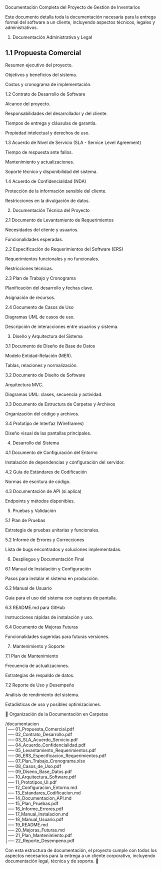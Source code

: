Documentación Completa del Proyecto de Gestión de Inventarios

Este documento detalla toda la documentación necesaria para la entrega formal del software a un cliente, incluyendo aspectos técnicos, legales y administrativos.

1. Documentación Administrativa y Legal

## **1.1 Propuesta Comercial**

Resumen ejecutivo del proyecto.

Objetivos y beneficios del sistema.

Costos y cronograma de implementación.

1.2 Contrato de Desarrollo de Software

Alcance del proyecto.

Responsabilidades del desarrollador y del cliente.

Tiempos de entrega y cláusulas de garantía.

Propiedad intelectual y derechos de uso.

1.3 Acuerdo de Nivel de Servicio (SLA - Service Level Agreement)

Tiempo de respuesta ante fallos.

Mantenimiento y actualizaciones.

Soporte técnico y disponibilidad del sistema.

1.4 Acuerdo de Confidencialidad (NDA)

Protección de la información sensible del cliente.

Restricciones en la divulgación de datos.

2. Documentación Técnica del Proyecto

2.1 Documento de Levantamiento de Requerimientos

Necesidades del cliente y usuarios.

Funcionalidades esperadas.

2.2 Especificación de Requerimientos del Software (ERS)

Requerimientos funcionales y no funcionales.

Restricciones técnicas.

2.3 Plan de Trabajo y Cronograma

Planificación del desarrollo y fechas clave.

Asignación de recursos.

2.4 Documento de Casos de Uso

Diagramas UML de casos de uso.

Descripción de interacciones entre usuarios y sistema.

3. Diseño y Arquitectura del Sistema

3.1 Documento de Diseño de Base de Datos

Modelo Entidad-Relación (MER).

Tablas, relaciones y normalización.

3.2 Documento de Diseño de Software

Arquitectura MVC.

Diagramas UML: clases, secuencia y actividad.

3.3 Documento de Estructura de Carpetas y Archivos

Organización del código y archivos.

3.4 Prototipo de Interfaz (Wireframes)

Diseño visual de las pantallas principales.

4. Desarrollo del Sistema

4.1 Documento de Configuración del Entorno

Instalación de dependencias y configuración del servidor.

4.2 Guía de Estándares de Codificación

Normas de escritura de código.

4.3 Documentación de API (si aplica)

Endpoints y métodos disponibles.

5. Pruebas y Validación

5.1 Plan de Pruebas

Estrategia de pruebas unitarias y funcionales.

5.2 Informe de Errores y Correcciones

Lista de bugs encontrados y soluciones implementadas.

6. Despliegue y Documentación Final

6.1 Manual de Instalación y Configuración

Pasos para instalar el sistema en producción.

6.2 Manual de Usuario

Guía para el uso del sistema con capturas de pantalla.

6.3 README.md para GitHub

Instrucciones rápidas de instalación y uso.

6.4 Documento de Mejoras Futuras

Funcionalidades sugeridas para futuras versiones.

7. Mantenimiento y Soporte

7.1 Plan de Mantenimiento

Frecuencia de actualizaciones.

Estrategias de respaldo de datos.

7.2 Reporte de Uso y Desempeño

Análisis de rendimiento del sistema.

Estadísticas de uso y posibles optimizaciones.

📂 Organización de la Documentación en Carpetas

/documentacion  
│── 01_Propuesta_Comercial.pdf  
│── 02_Contrato_Desarrollo.pdf  
│── 03_SLA_Acuerdo_Servicio.pdf  
│── 04_Acuerdo_Confidencialidad.pdf  
│── 05_Levantamiento_Requerimientos.pdf  
│── 06_ERS_Especificacion_Requerimientos.pdf  
│── 07_Plan_Trabajo_Cronograma.xlsx  
│── 08_Casos_de_Uso.pdf  
│── 09_Diseno_Base_Datos.pdf  
│── 10_Arquitectura_Software.pdf  
│── 11_Prototipos_UI.pdf  
│── 12_Configuracion_Entorno.md  
│── 13_Estandares_Codificacion.md  
│── 14_Documentacion_API.md  
│── 15_Plan_Pruebas.pdf  
│── 16_Informe_Errores.pdf  
│── 17_Manual_Instalacion.md  
│── 18_Manual_Usuario.pdf  
│── 19_README.md  
│── 20_Mejoras_Futuras.md  
│── 21_Plan_Mantenimiento.pdf  
│── 22_Reporte_Desempeno.pdf  

Con esta estructura de documentación, el proyecto cumple con todos los aspectos necesarios para la entrega a un cliente corporativo, incluyendo documentación legal, técnica y de soporte. 🚀

